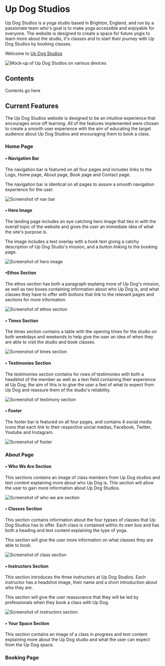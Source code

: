 # Up Dog Studios
Up Dog Studios is a yoga studio based in Brighton, England, and run by a passionate team who's goal is to make yoga accessible and enjoyable for everyone. The website is designed to create a space for future yogis to learn more about the studio, it's classes and to start their journey with Up Dog Studios by booking classes.

Welcome to [Up Dog Studios](https://cpeacocke4.github.io/Up-Dog-Studios/index.html)

![Mock-up of Up Dog Studios on various devices](assets/images/mock-up.png)

## Contents 
Contents go here

## Current Features 
The Up Dog Studios website is designed to be an intuitive experience that encourages once off learning. All of the features implemented were chosen to create a smooth user experience with the aim of educating the target audience about Up Dog Studios and encouraging them to book a class. 

### Home Page

#### • Navigation Bar 
The navigation bar is featured on all four pages and includes links to the Logo, Home page, About page, Book page and Contact page. 

The navigation bar is identical on all pages to assure a smooth navigation experience for the user. 

![Screenshot of nav bar](assets/images/nav-bar.png) 

#### • Hero Image 
The landing page includes an eye catching hero image that ties in with the overall topic of the website and gives the user an immediate idea of what the site's purpose is.

The image includes a text overlay with a hook text giving a catchy description of Up Dog Studio's mission, and a button linking to the booking page.

![Screenshot of hero image](assets/images/hero-image.png)

#### •Ethos Section 
The ethos section has both a paragraph explaing more of Up Dog's mission, as well as two boxes containing information about who Up Dog is, and what classes they have to offer with buttons that link to the relevant pages and sections for more information.

![Screenshot of ethos section](assets/images/ethos.png)

#### • Times Section 
The times section contains a table with the opening times for the studio on both weekdays and weekends to help give the user an idea of when they are able to visit the studio and book classes.

![Screenshot of times section](assets/images/times.png)

#### • Testimonies Section 
The testimonies section contains for rows of testimonies with both a headshot of the member as well as a text field containing their experience at Up Dog, the aim of this is to give the user a feel of what to expect from Up Dog and reassure them of the studio's reliability. 

![Screenshot of testimony section](assets/images/testimonies.png)

#### • Footer
The footer bar is featured on all four pages, and contains 4 social media icons that each link to their respective social medias, Facebook, Twitter, Youtube and Instagram. 

![Screenshot of footer](assets/images/footer.png)

### About Page 

#### • Who We Are Section
This sections contains an image of class members from Up Dog studios and text content explaining more about who Up Dog is. This section will allow the user to gain more information about Up Dog Studios.

![Screenshot of who we are section](assets/images/wwa.png)

#### • Classes Section 
This section contains information about the four typses of classes that Up Dog Studios has to offer. Each class is contained within its own box and has both a heading and text content explaining the type of yoga.

This section will give the user more information on what classes they are able to book.

![Screenshot of class section](assets/images/classes.png)

#### • Instructors Section 
This section introduces the three instructors at Up Dog Studios. 
Each instructor has a headshot image, their name and a short introduction about who they are.

This section will give the user reassurance that they will be led by professionals when they book a class with Up Dog.

![Screenshot of instructors section](assets/images/instructors.png)

#### • Your Space Section 
This section contains an image of a class in progress and text content explaining more about the Up Dog studio and what the user can expect from the Up Dog space. 

### Booking Page









